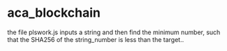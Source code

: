 # aca_blockchain

the file plswork.js inputs a string and then find the minimum number, such that the SHA256 of the string_number is less than the target..

